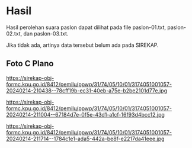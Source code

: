 # Hasil

Hasil perolehan suara paslon dapat dilihat pada file paslon-01.txt, paslon-02.txt, dan paslon-03.txt.

Jika tidak ada, artinya data tersebut belum ada pada SIREKAP.

## Foto C Plano

https://sirekap-obj-formc.kpu.go.id/8412/pemilu/ppwp/31/74/05/10/01/3174051001057-20240214-210438--78cff19b-ec31-40eb-a75e-b2be2101d77e.jpg

https://sirekap-obj-formc.kpu.go.id/8412/pemilu/ppwp/31/74/05/10/01/3174051001057-20240214-211004--67184d7e-0f5e-43d1-a1cf-16f93d4bcc12.jpg

https://sirekap-obj-formc.kpu.go.id/8412/pemilu/ppwp/31/74/05/10/01/3174051001057-20240214-211714--1784c1e1-ada5-442a-be8f-e2217da41eee.jpg
